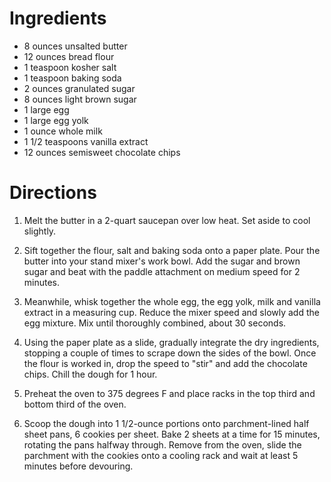 # Ingredients
* 8 ounces unsalted butter
* 12 ounces bread flour
* 1 teaspoon kosher salt
* 1 teaspoon baking soda
* 2 ounces granulated sugar
* 8 ounces light brown sugar
* 1 large egg
* 1 large egg yolk
* 1 ounce whole milk
* 1 1/2 teaspoons vanilla extract
* 12 ounces semisweet chocolate chips

# Directions
1. Melt the butter in a 2-quart saucepan over low heat. Set aside to cool slightly. 

2. Sift together the flour, salt and baking soda onto a paper plate. Pour the butter into your stand mixer's work bowl. Add the sugar and brown sugar and beat with the paddle attachment on medium speed for 2 minutes. 

3. Meanwhile, whisk together the whole egg, the egg yolk, milk and vanilla extract in a measuring cup. Reduce the mixer speed and slowly add the egg mixture. Mix until thoroughly combined, about 30 seconds. 

4. Using the paper plate as a slide, gradually integrate the dry ingredients, stopping a couple of times to scrape down the sides of the bowl. Once the flour is worked in, drop the speed to "stir" and add the chocolate chips. Chill the dough for 1 hour. 

5. Preheat the oven to 375 degrees F and place racks in the top third and bottom third of the oven. 

6. Scoop the dough into 1 1/2-ounce portions onto parchment-lined half sheet pans, 6 cookies per sheet. Bake 2 sheets at a time for 15 minutes, rotating the pans halfway through. Remove from the oven, slide the parchment with the cookies onto a cooling rack and wait at least 5 minutes before devouring.